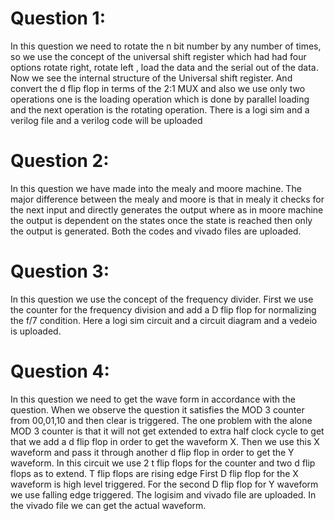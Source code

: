 # Question 1: 
In this question we need to rotate the n bit number by any number of times, so we use the concept of the universal shift register which had had four options rotate right, rotate left , load the data and the serial out of the data. Now we see the internal structure of the Universal shift register. And convert the d flip flop in terms of the 2:1 MUX and also we use only two operations one is the loading operation which is done by parallel loading and the next operation is the rotating operation. There is a logi sim and a verilog file and a verilog code will be uploaded
# Question 2: 
In this question we have made into the mealy and moore machine. The major difference between the mealy and moore is that in mealy it checks for the next input and directly generates the output where as in moore machine the output is dependent on the states once the state is reached then only the output is generated. Both the codes and vivado files are uploaded.
# Question 3:
In this question we use the concept of the frequency divider. First we use the counter for the frequency division and add a D flip flop for normalizing the f/7 condition. Here a logi sim circuit and a circuit diagram and a vedeio is uploaded.
# Question 4: 
In this question we need to get the wave form in accordance with the question. When we observe the question it satisfies the MOD 3 counter from 00,01,10 and then clear is triggered. The one problem with the alone MOD 3 counter is that it will not get extended to extra half clock cycle to get that we add a d flip flop in order to get the waveform X. Then we use this X waveform and pass it through another d flip flop in order to get the Y waveform. In this circuit we use 2 t flip flops for the counter and two d flip flops as to extend. T flip flops are rising edge First D flip flop for the X waveform is high level triggered. For the second D flip flop for Y waveform we use falling edge triggered. The logisim and vivado file are uploaded. In the vivado file we can get the actual waveform.
